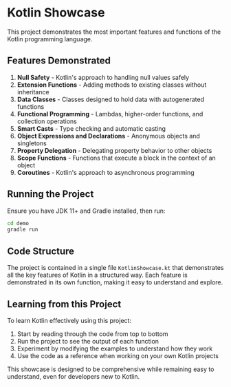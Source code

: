 # Kotlin Showcase

This project demonstrates the most important features and functions of the Kotlin programming language.

## Features Demonstrated

1. **Null Safety** - Kotlin's approach to handling null values safely
2. **Extension Functions** - Adding methods to existing classes without inheritance
3. **Data Classes** - Classes designed to hold data with autogenerated functions
4. **Functional Programming** - Lambdas, higher-order functions, and collection operations
5. **Smart Casts** - Type checking and automatic casting
6. **Object Expressions and Declarations** - Anonymous objects and singletons
7. **Property Delegation** - Delegating property behavior to other objects
8. **Scope Functions** - Functions that execute a block in the context of an object
9. **Coroutines** - Kotlin's approach to asynchronous programming

## Running the Project

Ensure you have JDK 11+ and Gradle installed, then run:

```bash
cd demo
gradle run
```

## Code Structure

The project is contained in a single file `KotlinShowcase.kt` that demonstrates all the key features of Kotlin in a structured way. Each feature is demonstrated in its own function, making it easy to understand and explore.

## Learning from this Project

To learn Kotlin effectively using this project:

1. Start by reading through the code from top to bottom
2. Run the project to see the output of each function
3. Experiment by modifying the examples to understand how they work
4. Use the code as a reference when working on your own Kotlin projects

This showcase is designed to be comprehensive while remaining easy to understand, even for developers new to Kotlin. 